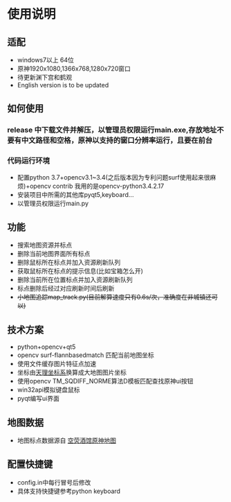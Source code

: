 # 使用说明
## 适配
- windows7以上 64位
- 原神1920x1080,1366x768,1280x720窗口
- 待更新渊下宫和鹤观
- English version is to be updated
## 如何使用
### release 中下载文件并解压，以管理员权限运行main.exe,存放地址不要有中文路径和空格，原神以支持的窗口分辨率运行，且要在前台
### 代码运行环境
- 配置python 3.7+opencv3.1~3.4(之后版本因为专利问题surf使用起来很麻烦)+opencv contrib 我用的是opencv-python3.4.2.17
- 安装项目中所需的其他库pyqt5,keyboard...
- 以管理员权限运行main.py
## 功能
- 搜索地图资源并标点
- 删除当前地图界面所有标点
- 删除鼠标所在标点并加入资源刷新队列
- 获取鼠标所在标点的提示信息(比如宝箱怎么开)
- 删除当前所在位置标点并加入资源刷新队列
- 标点删除后经过对应刷新时间后刷新
- ~~小地图追踪map_track.py(目前解算速度只有0.6s/次，准确度在非城镇还可以)~~
## 技术方案
- python+opencv+qt5  
- opencv surf-flannbasedmatch 匹配当前地图坐标     
- 使用文件缓存图片特征点加速  
- 坐标由[天理坐标系](https://github.com/GengGode/GenshinImpact_AutoTrack_DLL#%E5%A4%A9%E7%90%86%E5%9D%90%E6%A0%87%E6%A8%A1%E5%9E%8B)换算成大地图图片坐标
- 使用opencv TM_SQDIFF_NORME算法D模板匹配查找原神ui按钮
- win32api模拟键盘鼠标
- pyqt编写ui界面

## 地图数据
- 地图标点数据源自
[空荧酒馆原神地图](https://github.com/kongying-tavern/yuan-shen-map)
## 配置快捷键
- config.in中每行冒号后修改  
- 具体支持快捷键参考python keyboard
